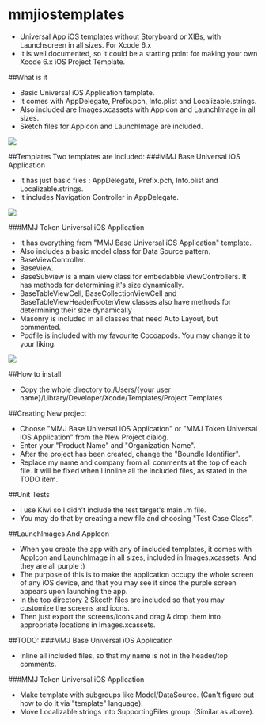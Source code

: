 # mmjiostemplates
* Universal App iOS templates without Storyboard or XIBs, with Launchscreen in all sizes. For Xcode 6.x
* It is well documented, so it could be a starting point for making your own Xcode 6.x iOS Project Template.

##What is it
* Basic Universal iOS Application template.
* It comes with AppDelegate, Prefix.pch, Info.plist and Localizable.strings.
* Also included are Images.xcassets with AppIcon and LaunchImage in all sizes.
* Sketch files for AppIcon and LaunchImage are included.

<img src="https://raw.github.com/mihaelamj/mmjiostemplates/master/Images/Templates.png">

##Templates
Two templates are included:
###MMJ Base Universal iOS Application
* It has just basic files : AppDelegate, Prefix.pch, Info.plist and Localizable.strings.
* It includes Navigation Controller in AppDelegate.

<img src="https://raw.github.com/mihaelamj/mmjiostemplates/master/Images/Base.png">


###MMJ Token Universal iOS Application
* It has everything from "MMJ Base Universal iOS Application" template.
* Also includes a basic model class for Data Source pattern.
* BaseViewController.
* BaseView.
* BaseSubview is a main view class for embedabble ViewControllers. It has methods for determining it's size dynamically.
* BaseTableViewCell, BaseCollectionViewCell and BaseTableViewHeaderFooterView classes also have methods for determining their size dynamically
* Masonry is included in all classes that need Auto Layout, but commented.
* Podfile is included with my favourite Cocoapods. You may change it to your liking.

<img src="https://raw.github.com/mihaelamj/mmjiostemplates/master/Images/Token.png">



##How to install
* Copy the whole directory to:/Users/{your user name}/Library/Developer/Xcode/Templates/Project Templates

##Creating New project
* Choose "MMJ Base Universal iOS Application" or "MMJ Token Universal iOS Application" from the New Project dialog.
* Enter your "Product Name" and "Organization Name".
* After the project has been created, change the "Boundle Identifier".
* Replace my name and company from all comments at the top of each file. It will be fixed when I innline all the included files, as stated in the TODO item.

##Unit Tests
* I use Kiwi so I didn't include the test target's main .m file.
* You may do that by creating a new file and choosing "Test Case Class". 

##LaunchImages And AppIcon
* When you create the app with any of included templates, it comes with AppIcon and LaunchImage in all sizes, included in Images.xcassets. And they are all purple :)
* The purpose of this is to make the application occupy the whole screen of any iOS device, and that you may see it since the purple screen appears upon launching the app.
* In the top directory 2 Skecth files are included so that you may customize the screens and icons.
* Then just export the screens/icons and drag & drop them into appropriate locations in Images.xcassets. 



##TODO:
###MMJ Base Universal iOS Application
* Inline all included files, so that my name is not in the header/top comments.


###MMJ Token Universal iOS Application
* Make template with subgroups like Model/DataSource. (Can't figure out how to do it via "template" language).
* Move Localizable.strings into SupportingFiles group. (Similar as above).
